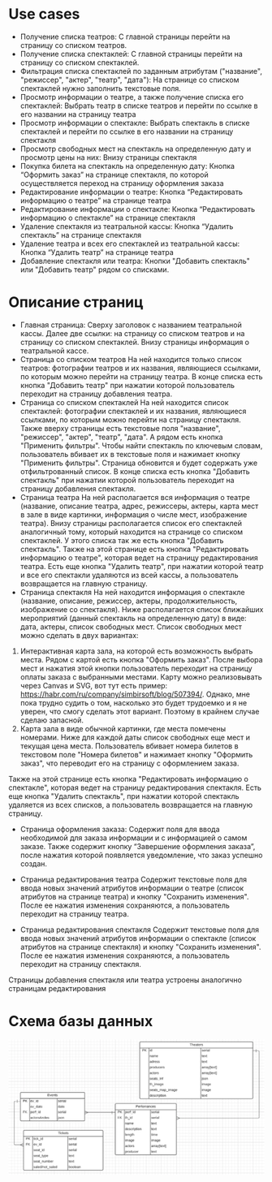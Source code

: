 # Use cases
* Получение списка театров:
С главной страницы перейти на страницу со списком театров.
* Получение списка спектаклей:
С главной страницы перейти на страницу со списком спектаклей.
* Фильтрация списка спектаклей по заданным атрибутам ("название", "режиссер", "актер", "театр", "дата"):
На странице со списком спектаклей нужно заполнить текстовые поля.
* Просмотр информации о театре, а также получение списка его спектаклей:
Выбрать театр в списке театров и перейти по ссылке в его названии на страницу театра
* Просмотр информации о спектакле:
Выбрать спектакль в списке спектаклей и перейти по ссылке в его названии на страницу спектакля
* Просмотр свободных мест на спектакль на определенную дату и просмотр цены на них:
Внизу страницы спектакля 
* Покупка билета на спектакль на определенную дату:
Кнопка “Оформить заказ” на странице спектакля, по которой осуществляется переход на страницу оформления заказа
* Редактирование информации о театре:
Кнопка “Редактировать информацию о театре” на странице театра
* Редактирование информации о спектакле:
Кнопка “Редактировать информацию о спектакле” на странице спектакля
* Удаление спектакля из театральной кассы:
  Кнопка “Удалить спектакль” на странице спектакля
* Удаление театра и всех его спектаклей из театральной кассы:
  Кнопка “Удалить театр” на странице театра
* Добавление спектакля или театра:
Кнопки "Добавить спектакль" или "Добавить театр" рядом со списками.

# Описание страниц
* Главная страница:
Сверху заголовок с названием театральной кассы. Далее две ссылки: на страницу со списком театров и на страницу со 
списком спектаклей. Внизу страницы информация о театральной кассе.
* Страница со списком театров
На ней находится только список театров: фотографии театров и их названия, являющиеся ссылками, по которым можно перейти
на страницу театра. В конце списка есть кнопка "Добавить театр" при нажатии которой пользователь переходит на страницу
добавления театра.
* Страница со списком спектаклей
На ней находится список спектаклей: фотографии спектаклей и их названия, являющиеся ссылками, по которым можно перейти 
на страницу спектакля. Также вверху страницы есть текстовые поля "название", "режиссер", "актер", "театр", "дата". А рядом 
есть кнопка "Применить фильтры". Чтобы найти спектакль по ключевым словам, пользователь вбивает их в текстовые поля и
нажимает кнопку "Применить фильтры". Страница обновится и будет содержать уже отфильтрованный список. В конце списка есть кнопка "Добавить спектакль" при нажатии которой пользователь переходит на страницу
добавления спектакля.
* Страница театра
На ней располагается вся информация о театре (название, описание театра, адрес, режиссеры, актеры, карта мест в зале в 
виде картинки, информация о числе мест, изображение театра). Внизу страницы располагается список его спектаклей 
аналогичный тому, который находится на странице со списком спектаклей. У этого списка так же есть кнопка "Добавить спектакль".
Также на этой странице есть кнопка "Редактировать информацию о театре", которая ведет на страницу редактирования театра.
Есть еще кнопка "Удалить театр", при нажатии которой театр и все его спектакли удаляются из всей кассы, а пользователь
возвращается на главную страницу.
* Страница спектакля
На ней находится информация о спектакле (название, описание, режиссер, актеры, продолжительность, изображение со спектакля).
Ниже располагается список ближайших мероприятий (данный спектакль на определенную дату) в виде: дата, актеры, список свободных
мест. Список свободных мест можно сделать в двух вариантах:
 1. Интерактивная карта зала, на которой есть возможность выбрать места. Рядом с картой есть кнопка "Оформить заказ".
После выбора мест и нажатия этой кнопки пользователь переходит на страницу оплаты заказа с выбранными местами. Карту можно
реализовывать через Canvas и SVG, вот тут есть пример: https://habr.com/ru/company/simbirsoft/blog/507394/. Однако, мне 
пока трудно судить о том, насколько это будет трудоемко и я не уверен, что смогу сделать этот вариант. Поэтому в крайнем 
случае сделаю запасной.
 2. Карта зала в виде обычной картинки, где места помечены номерами. Ниже для каждой даты список свободных еще мест и
текущая цена места. Пользователь вбивает номера билетов в текстовом поле "Номера билетов" и нажимает кнопку "Оформить заказ", что
переводит его на страницу с оформлением заказа.

Также на этой странице есть кнопка "Редактировать информацию о спектакле", которая ведет на страницу редактирования спектакля.
Есть еще кнопка "Удалить спектакль", при нажатии которой спектакль удаляется из всех списков, а пользователь
возвращается на главную страницу.

* Страница оформления заказа:
Содержит поля для ввода необходимой для заказа информации и с информацией о самом заказе. Также содержит кнопку “Завершение оформления заказа”, после нажатия которой появляется уведомление, что заказ успешно создан.

* Страница редактирования театра
Содержит текстовые поля для ввода новых значений атрибутов информации о театре (список атрибутов на странице театра) и кнопку
"Сохранить изменения". После ее нажатия изменения сохраняются, а пользователь переходит на страницу театра.

* Страница редактирования спектакля
Содержит текстовые поля для ввода новых значений атрибутов информации о спектакле (список атрибутов на странице спектакля) и кнопку
"Сохранить изменения". После ее нажатия изменения сохраняются, а пользователь переходит на страницу спектакля.

Страницы добавления спектакля или театра устроены аналогично страницам редактирования
# Схема базы данных
![Database Scheme](https://github.com/GardenOfOctopus/BoxOffice/blob/main/database_scheme.png)
